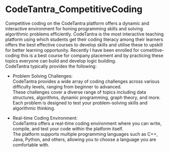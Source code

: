 # CodeTantra_CompetitiveCoding

Competitive coding on the CodeTantra platform offers a dynamic and interactive environment for honing programming skills and solving algorithmic problems efficiently.
CodeTantra is the most interactive teaching platform using which students get their coding literacy among their learners offers the best effective courses to develop skills and utilise these to upskill for better learning opportunity. Recently I have been enrolled for cometitive-coding this is a best course for company placement and by practicing these topics everyone can build and develop logic building.<br>
CodeTantra typically provides the following:<br>

- Problem Solving Challenges:<br>
CodeTantra provides a wide array of coding challenges across various difficulty levels, ranging from beginner to advanced.<br>
These challenges cover a diverse range of topics including data structures, algorithms, dynamic programming, graph theory, and more.<br>
Each problem is designed to test your problem-solving skills and algorithmic thinking.<br>

- Real-time Coding Environment:<br>
CodeTantra offers a real-time coding environment where you can write, compile, and test your code within the platform itself.<br>
The platform supports multiple programming languages such as C++, Java, Python, and others, allowing you to choose a language you are comfortable with.<br>

